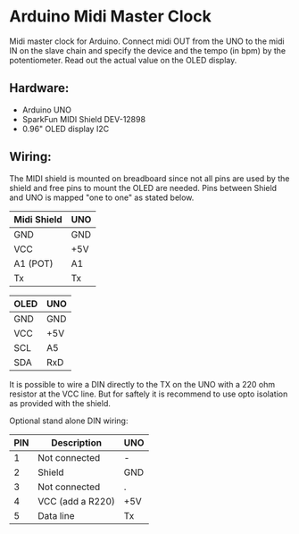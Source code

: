 # Arduino Midi Master Clock

Midi master clock for Arduino. 
Connect midi OUT from the UNO to the midi IN on the slave chain and specify the device and the tempo (in bpm) by the potentiometer. Read out the actual value on the OLED display.

## Hardware:
* Arduino UNO
* SparkFun MIDI Shield DEV-12898
* 0.96" OLED display I2C

## Wiring:
The MIDI shield is mounted on breadboard since not all pins are used by the shield and free pins to mount the OLED are needed. 
Pins between Shield and UNO is mapped "one to one" as stated below.



| Midi Shield  |  UNO |
| --- | --- |
|GND | GND |
|VCC | +5V |
|A1 (POT) | A1 |
|Tx | Tx  |


| OLED  |  UNO |
| --- | --- |
|GND | GND |
|VCC | +5V |
|SCL | A5  |
|SDA | RxD  |


It is possible to wire a DIN directly to the TX  on the UNO with a 220 ohm resistor at the VCC line. But for saftely it 
is recommend to use opto isolation as provided with the shield.

Optional stand alone DIN wiring:

| PIN  | Description | UNO |
| --- | --- | --- |
|1 | Not connected | - |
|2 | Shield | GND |
|3 | Not connected  | . |
|4 | VCC (add a R220)  | +5V |
|5 | Data line  | Tx|





